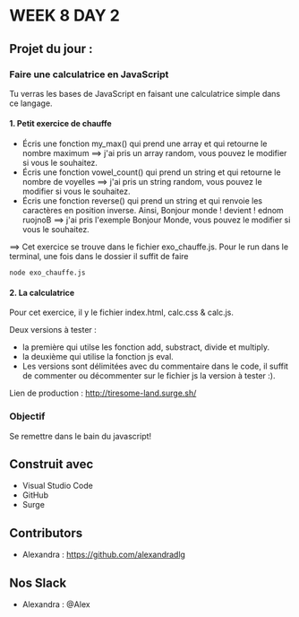 # WEEK 8 DAY 2

## Projet du jour :

### Faire une calculatrice en JavaScript

Tu verras les bases de JavaScript en faisant une calculatrice simple dans ce langage.

#### 1. Petit exercice de chauffe

- Écris une fonction my_max() qui prend une array et qui retourne le nombre maximum ==> j'ai pris un array random, vous pouvez le modifier si vous le souhaitez.
- Écris une fonction vowel_count() qui prend un string et qui retourne le nombre de voyelles  ==> j'ai pris un string random, vous pouvez le modifier si vous le souhaitez.
- Écris une fonction reverse() qui prend un string et qui renvoie les caractères en position inverse. Ainsi, Bonjour monde ! devient ! ednom ruojnoB  ==> j'ai pris l'exemple Bonjour Monde, vous pouvez le modifier si vous le souhaitez.

==> Cet exercice se trouve dans le fichier exo_chauffe.js. Pour le run dans le terminal, une fois dans le dossier il suffit de faire 

```
node exo_chauffe.js
```

#### 2. La calculatrice

Pour cet exercice, il y le fichier index.html, calc.css & calc.js.

Deux versions à tester : 
- la première qui utilse les fonction add, substract, divide et multiply. 
- la deuxième qui utilise la fonction js eval.
- Les versions sont délimitées avec du commentaire dans le code, il suffit de commenter ou décommenter sur le fichier js la version à tester :).


Lien de production : http://tiresome-land.surge.sh/

### Objectif 

Se remettre dans le bain du javascript!

## Construit avec

* Visual Studio Code
* GitHub
* Surge

## Contributors

* Alexandra : https://github.com/alexandradlg

## Nos Slack

* Alexandra : @Alex
